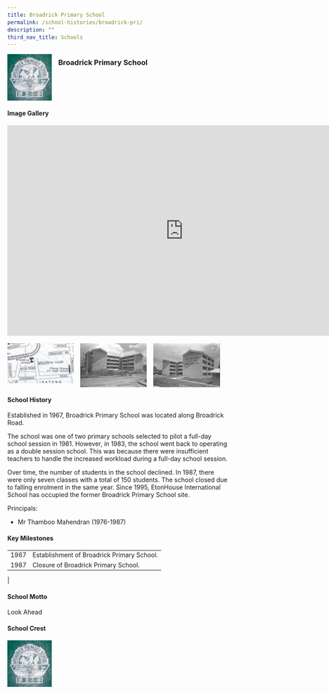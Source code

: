 ```yaml
---
title: Broadrick Primary School
permalink: /school-histories/broadrick-pri/
description: ""
third_nav_title: Schools
---
```

<img align="left" style="width:20%;margin-right:15px;" src="/images/broadrickpri1.png">

### **Broadrick Primary School**

<br clear="left">

#### **Image Gallery**
<iframe src="https://docs.google.com/presentation/d/e/2PACX-1vSM6gIbt2e4Nx8J8d2DG81zS5CpwPYvM7CrfIwQp4-RCyHzJN-Vz4EubHXjNuTLy6ITRI-AW318wEeq/embed?start=false&amp;loop=true&amp;delayms=5000" frameborder="0" width="800" height="479" allowfullscreen="true"></iframe>
<p><a href="https://d1yxymztqoj7qn.amplifyapp.com/images/broadrickpri2.jpg">  
<img align="left" style="width:30%;margin-right:15px;" src="/images/broadrickpri2.jpg">
</a></p>

<p><a href="https://d1yxymztqoj7qn.amplifyapp.com/images/broadrickpri3.jpg">  
<img align="left" style="width:30%;margin-right:15px;" src="/images/broadrickpri3.jpg">
</a></p>

<p><a href="https://d1yxymztqoj7qn.amplifyapp.com/images/broadrickpri4.jpg">  
<img align="left" style="width:30%;margin-right:15px;" src="/images/broadrickpri4.jpg">
</a></p>

<br clear="left">

#### **School History**
Established in 1967, Broadrick Primary School was located along Broadrick Road.  
  
The school was one of two primary schools selected to pilot a full-day school session in 1981. However, in 1983, the school went back to operating as a double session school. This was because there were insufficient teachers to handle the increased workload during a full-day school session.  
  
Over time, the number of students in the school declined. In 1987, there were only seven classes with a total of 150 students. The school closed due to falling enrolment in the same year. Since 1995, EtonHouse International School has occupied the former Broadrick Primary School site.  
  
Principals:<br>
* Mr Thamboo Mahendran (1976-1987)

#### **Key Milestones**

|  |  |
|:---:|---|
| 1967 | Establishment of Broadrick Primary School. |
| 1987 | Closure of Broadrick Primary School. |
|

#### **School Motto**
Look Ahead

#### **School Crest**
<img align="left" style="width:20%;margin-right:15px;" src="/images/broadrickpri1.png">

<br clear="left">
